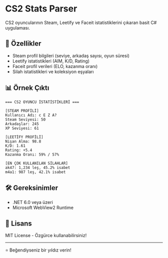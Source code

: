 # CS2 Stats Parser

CS2 oyuncularının Steam, Leetify ve Faceit istatistiklerini çıkaran basit C# uygulaması.

## 🚀 Özellikler

- Steam profil bilgileri (seviye, arkadaş sayısı, oyun süresi)
- Leetify istatistikleri (AIM, K/D, Rating)
- Faceit profil verileri (ELO, kazanma oranı)
- Silah istatistikleri ve koleksiyon eşyaları

## 📊 Örnek Çıktı

```
=== CS2 OYUNCU İSTATİSTİKLERİ ===

[STEAM PROFİLİ]
Kullanıcı Adı: c E Z A?
Steam Seviyesi: 50
Arkadaşlar: 245
XP Seviyesi: 61

[LEETİFY PROFİLİ]
Nişan Alma: 98.8
K/D: 1.61
Rating: +5.4
Kazanma Oranı: 59% / 57%

[EN ÇOK KULLANILAN SİLAHLAR]
ak47: 1,234 leş, 45.2% isabet
m4a1: 987 leş, 42.1% isabet
```

## 🛠️ Gereksinimler

- .NET 6.0 veya üzeri
- Microsoft WebView2 Runtime

## 📝 Lisans

MIT License - Özgürce kullanabilirsiniz!

---

⭐ Beğendiyseniz bir yıldız verin!
